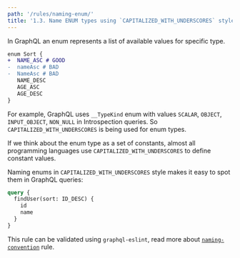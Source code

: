 ```yaml
---
path: '/rules/naming-enum/'
title: '1.3. Name ENUM types using `CAPITALIZED_WITH_UNDERSCORES` style.'
---
```


In GraphQL an enum represents a list of available values for specific type.

```diff
enum Sort {
+  NAME_ASC # GOOD
-  nameAsc # BAD
-  NameAsc # BAD
   NAME_DESC
   AGE_ASC
   AGE_DESC
}
```

For example, GraphQL uses `__TypeKind` enum with values `SCALAR`, `OBJECT`, `INPUT_OBJECT`, `NON_NULL` in Introspection queries. So `CAPITALIZED_WITH_UNDERSCORES` is being used for enum types.

If we think about the enum type as a set of constants, almost all programming languages use `CAPITALIZED_WITH_UNDERSCORES` to define constant values.

Naming enums in `CAPITALIZED_WITH_UNDERSCORES` style makes it easy to spot them in GraphQL queries:

```graphql
query {
  findUser(sort: ID_DESC) {
    id
    name
  }
}
```

This rule can be validated using `graphql-eslint`, read more about [`naming-convention`](https://github.com/dotansimha/graphql-eslint/blob/master/docs/rules/naming-convention.md) rule.
